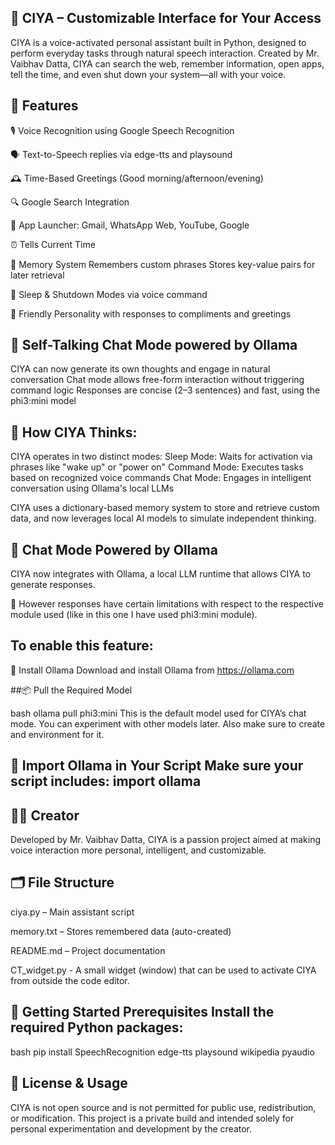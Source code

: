 ## 🤖 CIYA – Customizable Interface for Your Access 

CIYA is a voice-activated personal assistant built in Python, designed to perform everyday tasks through natural speech interaction. Created by Mr. Vaibhav Datta, CIYA can search the web, remember information, open apps, tell the time, and even shut down your system—all with your voice.

## 🧠 Features 

🎙️ Voice Recognition using Google Speech Recognition

🗣️ Text-to-Speech replies via edge-tts and playsound

🕰️ Time-Based Greetings (Good morning/afternoon/evening)

🔍 Google Search Integration

📧 App Launcher: Gmail, WhatsApp Web, YouTube, Google

⏰ Tells Current Time

📝 Memory System Remembers custom phrases Stores key-value pairs for later retrieval

🛑 Sleep & Shutdown Modes via voice command

💬 Friendly Personality with responses to compliments and greetings


## 🧠 Self-Talking Chat Mode powered by Ollama 

CIYA can now generate its own thoughts and engage in natural conversation Chat mode allows free-form interaction without triggering command logic Responses are concise (2–3 sentences) and fast, using the phi3:mini model


## 🧠 How CIYA Thinks: 

CIYA operates in two distinct modes: Sleep Mode: Waits for activation via phrases like "wake up" or "power on" Command Mode: Executes tasks based on recognized voice commands Chat Mode: Engages in intelligent conversation using Ollama's local LLMs

CIYA uses a dictionary-based memory system to store and retrieve custom data, and now leverages local AI models to simulate independent thinking.


## 💬 Chat Mode Powered by Ollama 

CIYA now integrates with Ollama, a local LLM runtime that allows CIYA to generate responses.

🛑 However responses have certain limitations with respect to the respective module used (like in this one I have used phi3:mini module).


## To enable this feature: 

🔧 Install Ollama Download and install Ollama from https://ollama.com


##📦 Pull the Required Model

bash
ollama pull phi3:mini
This is the default model used for CIYA’s chat mode. You can experiment with other models later. Also make sure to create and environment for it.


## 🧠 Import Ollama in Your Script Make sure your script includes: import ollama


## 🙋‍♂️ Creator 

Developed by Mr. Vaibhav Datta, CIYA is a passion project aimed at making voice interaction more personal, intelligent, and customizable.

## 🗂️ File Structure 

ciya.py – Main assistant script 

memory.txt – Stores remembered data (auto-created) 

README.md – Project documentation

CT_widget.py - A small widget (window) that can be used to activate CIYA from outside the code editor.

## 🚀 Getting Started Prerequisites Install the required Python packages:

bash
pip install SpeechRecognition edge-tts playsound wikipedia pyaudio

## 🚫 License & Usage 
CIYA is not open source and is not permitted for public use, redistribution, or modification. This project is a private build and intended solely for personal experimentation and development by the creator.

